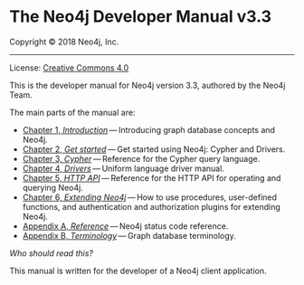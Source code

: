 # The Neo4j Developer Manual v3.3

Copyright © 2018 Neo4j, Inc.

------

License: [Creative Commons 4.0](https://neo4j.com/docs/license/)

This is the developer manual for Neo4j version 3.3, authored by the Neo4j Team.

The main parts of the manual are:

-   [Chapter 1, *Introduction*](https://neo4j.com/docs/developer-manual/3.3/introduction/) — Introducing graph database concepts and Neo4j.               
-   [Chapter 2, *Get started*](https://neo4j.com/docs/developer-manual/3.3/get-started/) — Get started using Neo4j: Cypher and Drivers.               
-   [Chapter 3, *Cypher*](https://neo4j.com/docs/developer-manual/3.3/cypher/) — Reference for the Cypher query language.               
-   [Chapter 4, *Drivers*](https://neo4j.com/docs/developer-manual/3.3/drivers/) — Uniform language driver manual.               
-   [Chapter 5, *HTTP API*](https://neo4j.com/docs/developer-manual/3.3/http-api/) — Reference for the HTTP API for operating and querying Neo4j.               
-   [Chapter 6, *Extending Neo4j*](https://neo4j.com/docs/developer-manual/3.3/extending-neo4j/) — How to use procedures, user-defined functions, and authentication and authorization plugins for extending Neo4j.               
-   [Appendix A, *Reference*](https://neo4j.com/docs/developer-manual/3.3/reference/) — Neo4j status code reference.               
-   [Appendix B, *Terminology*](https://neo4j.com/docs/developer-manual/3.3/terminology/) — Graph database terminology.               

*Who should read this?*

This manual is written for the developer of a Neo4j client application.